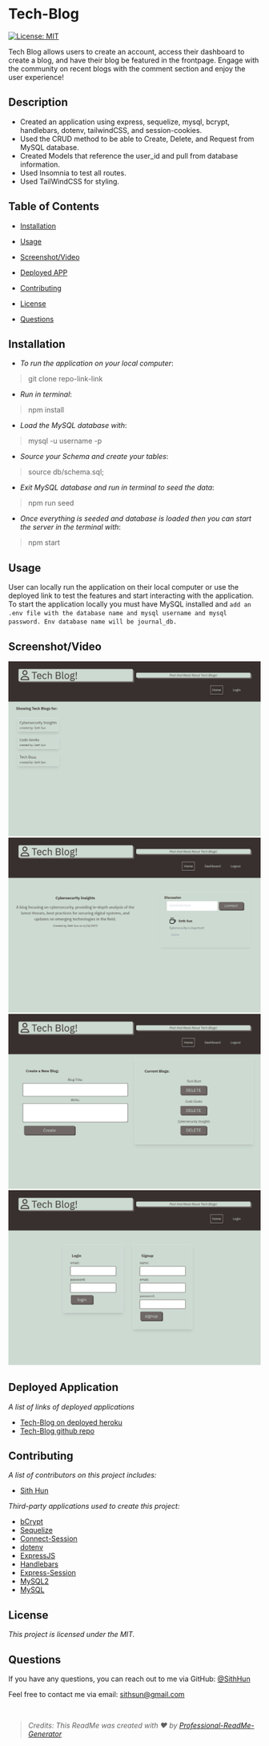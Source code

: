 # Tech-Blog
  [![License: MIT](https://img.shields.io/badge/License-MIT-yellow.svg)](https://opensource.org/licenses/MIT)

Tech Blog allows users to create an account, access their dashboard to create a blog, and have their blog be featured in the frontpage. Engage with the community on recent blogs with the comment section and enjoy the user experience!

## Description
* Created an application using express, sequelize, mysql, bcrypt, handlebars, dotenv, tailwindCSS, and session-cookies.
* Used the CRUD method to be able to Create, Delete, and Request from MySQL database.
* Created Models that reference the user_id and pull from database information.
* Used Insomnia to test all routes.
* Used TailWindCSS for styling.

## Table of Contents
- [Installation](#installation)
- [Usage](#usage)

- [Screenshot/Video](#screenshotvideo)
- [Deployed APP](#deployed-application)
- [Contributing](#contributing)
- [License](#license)
- [Questions](#questions)

## Installation
* _To run the application on your local computer_:
> git clone repo-link-link

* _Run in terminal_:
> npm install

* _Load the MySQL database with_:
> mysql -u username -p

* _Source your Schema and create your tables_:
> source db/schema.sql;

* _Exit MySQL database and run in terminal to seed the data_:
> npm run seed

* _Once everything is seeded and database is loaded then you can start the server in the terminal with_:
> npm start

## Usage
User can locally run the application on their local computer or use the deployed link to test the features and start interacting with the application. To start the application locally you must have MySQL installed and ```add an .env file with the database name and mysql username and mysql password. Env database name will be journal_db.```


## Screenshot/Video

![IMAGE 1](./assets/homepage.png)
![IMAGE 2](./assets/blog.png)
![IMAGE 3](./assets/profile.png)
![IMAGE 4](./assets/login.png)


## Deployed Application
*A list of links of deployed applications*

- [Tech-Blog on deployed heroku](https://shielded-crag-55388-ba89262db419.herokuapp.com/)
- [Tech-Blog github repo](https://github.com/SithHun/tech-blog-post)

## Contributing
*A list of contributors on this project includes:*

* [Sith Hun](#github)


*Third-party applications used to create this project:*
* [bCrypt](#bcrypt)
* [Sequelize](#sequelize)
* [Connect-Session](#connect-session)
* [dotenv](#dotenv)
* [ExpressJS](#expressjs)
* [Handlebars](#handlebars)
* [Express-Session](#express-session)
* [MySQL2](#mysql2)
* [MySQL](#mysql)

## License
*This project is licensed under the MIT.*



## Questions
If you have any questions, you can reach out to me via GitHub: [@SithHun](https://github.com/SithHun)

Feel free to contact me via email: sithsun@gmail.com

<br>

> *Credits: This ReadMe was created with ❤️ by [Professional-ReadMe-Generator](https://github.com/SithHun/Professional-ReadMe-Generator)*

